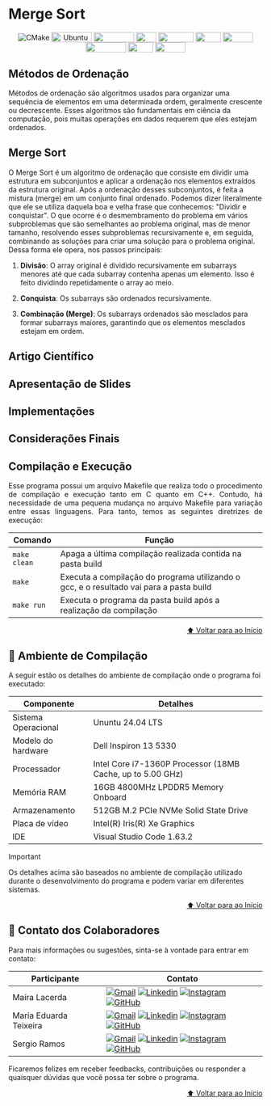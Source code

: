 # Merge Sort

<div align="center">
  <img align="center" alt="CMake" src="https://img.shields.io/badge/Linux-FCC624?logo=linux&logoColor=black" />
  <img align="center" height="20px" width="80px" alt="Ubuntu" src="https://img.shields.io/badge/Ubuntu-E95420?logo=ubuntu&logoColor=white"/>
  <img align="center" height="20px" width="80px" src="https://img.shields.io/badge/VS%20Code-blue?logo=visual%20studio%20code"/>
  <img align="center" height="20px" width="40px" src="https://img.shields.io/badge/c-%2300599C.svg?logo=c&logoColor=white"/>
  <img align="center" height="20px" width="70px" src="https://img.shields.io/badge/c++-%2300599C.svg?logo=c%2B%2B&logoColor=white"/>
  <img align="center" height="20px" width="50px" src="https://img.shields.io/badge/c%23-%23239120.svg?logo=csharp&logoColor=white">
  <img align="center" height="20px" width="60px" src="https://img.shields.io/badge/Java-%23ED8B00.svg?logo=openjdk&logoColor=white"/>
  <img align="center" height="20px" width="80px" src="https://img.shields.io/badge/JavaScript-F7DF1E?logo=javascript&logoColor=black"/>
  <img align="center" height="20px" width="50px" src="https://img.shields.io/badge/PHP-777BB4?logo=php&logoColor=white"/>
  <img align="center" height="20px" width="60px" src="https://img.shields.io/badge/Python-3670A0?logo=python&logoColor=ffdd54"/>
</div>

## Métodos de Ordenação
Métodos de ordenação são algoritmos usados para organizar uma sequência de elementos em uma determinada ordem, geralmente crescente ou decrescente. Esses algoritmos são fundamentais em ciência da computação, pois muitas operações em dados requerem que eles estejam ordenados. 
## Merge Sort
O Merge Sort é um algoritmo de ordenação que consiste em dividir uma estrutura em subconjuntos e aplicar a ordenação nos elementos extraídos da estrutura original. Após a ordenação desses subconjuntos, é feita a mistura (merge) em um conjunto final ordenado. Podemos dizer literalmente que ele se utiliza daquela boa e velha frase que conhecemos: "Dividir e conquistar".
O que ocorre é o desmembramento do problema em vários subproblemas que são semelhantes ao problema original, mas de menor tamanho, resolvendo esses subproblemas recursivamente e, em seguida, combinando as soluções para criar uma solução para o problema original. Dessa forma ele opera, nos passos principais:
1. **Divisão**: O array original é dividido recursivamente em subarrays menores até que cada subarray contenha apenas um elemento. Isso é feito dividindo repetidamente o array ao meio.

2. **Conquista**: Os subarrays são ordenados recursivamente.

3. **Combinação (Merge)**: Os subarrays ordenados são mesclados para formar subarrays maiores, garantindo que os elementos mesclados estejam em ordem.


## Artigo Científico

## Apresentação de Slides


## Implementações 


## Considerações Finais



## Compilação e Execução 

<p align="justify">
Esse programa possui um arquivo Makefile que realiza todo o procedimento de compilação e execução tanto em C quanto em C++. Contudo, há necessidade de uma pequena mudança no arquivo Makefile para variação entre essas linguagens. Para tanto, temos as seguintes diretrizes de execução:
</p>

| Comando                |  Função                                                                                               |                     
| -----------------------| ------------------------------------------------------------------------------------------------------|
|  `make clean`          | Apaga a última compilação realizada contida na pasta build                                            |
|  `make`                | Executa a compilação do programa utilizando o gcc, e o resultado vai para a pasta build               |
|  `make run`            | Executa o programa da pasta build após a realização da compilação                                     |
<p align="right"><a href="#-merge-sort">⬆️ Voltar para ao Início</a></p>
                    
## 🔧 Ambiente de Compilação
A seguir estão os detalhes do ambiente de compilação onde o programa foi executado:

| Componente      | Detalhes                          |
|-----------------|-----------------------------------|
| Sistema Operacional | Ununtu 24.04 LTS |
| Modelo do hardware| Dell Inspiron 13 5330|
| Processador     | Intel Core i7-1360P Processor (18MB Cache, up to 5.00 GHz)|
| Memória RAM     | 16GB 4800MHz LPDDR5 Memory Onboard|
| Armazenamento   | 512GB M.2 PCIe NVMe Solid State Drive|
| Placa de vídeo  | Intel(R) Iris(R) Xe Graphics |
| IDE             | Visual Studio Code 1.63.2|

> [!IMPORTANT]
> Os detalhes acima são baseados no ambiente de compilação utilizado durante o desenvolvimento do programa e podem variar em diferentes sistemas.
<p align="right"><a href="#-merge-sort">⬆️ Voltar para ao Início</a></p>

## 📧 Contato dos Colaboradores
Para mais informações ou sugestões, sinta-se à vontade para entrar em contato:

| Participante           |  Contato  |                     
| -----------------------| ----------|
|  Maíra Lacerda | [![Gmail][Gmail Badge]][Gmail Colab 1] [![Linkedin][Linkedin Badge]][Linkedin Colab 1] [![Instagram][Instagram Badge]][Instagram Colab 1] [![GitHub][GitHub Badge]][GitHub Colab 1]|
|  Maria Eduarda Teixeira | [![Gmail][Gmail Badge]][Gmail Colab 2] [![Linkedin][Linkedin Badge]][Linkedin Colab 2] [![Instagram][Instagram Badge]][Instagram Colab 2] [![GitHub][GitHub Badge]][GitHub Colab 2]|
|  Sergio Ramos | [![Gmail][Gmail Badge]][Gmail Colab 3] [![Linkedin][Linkedin Badge]][Linkedin Colab 3] [![Instagram][Instagram Badge]][Instagram Colab 3] [![GitHub][GitHub Badge]][GitHub Colab 3]          |  

Ficaremos felizes em receber feedbacks, contribuições ou responder a quaisquer dúvidas que você possa ter sobre o programa.
<p align="right"><a href="#-merge-sort">⬆️ Voltar para ao Início</a></p>


[Gmail Badge]: https://img.shields.io/badge/-Gmail-c14438?style=flat-square&logo=Gmail&logoColor=white
[Linkedin Badge]: https://img.shields.io/badge/-LinkedIn-0e76a8?style=flat-square&logo=Linkedin&logoColor=white
[Instagram Badge]: https://img.shields.io/badge/-Instagram-e4405f?style=flat-square&logo=Instagram&logoColor=white
[GitHub Badge]: https://img.shields.io/badge/-GitHub-181717?style=flat-square&logo=GitHub&logoColor=white

[Gmail Colab 1]: mailto:mairaallacerda@gmail.com
[Gmail Colab 2]: mailto:dudateixeirasouza@gmail.com
[Gmail Colab 3]: mailto:sergiohenriquequedasramos@gmail.com

[Linkedin Colab 1]: https://www.linkedin.com/in/ma%C3%ADra-almeida-lacerda
[Linkedin Colab 2]: https://www.linkedin.com/in/maria-eduarda-teixeira-souza-2a2b3a254/
[Linkedin Colab 3]: https://www.linkedin.com/in/sergio-ramos-21057230a

[Instagram Colab 1]: https://www.instagram.com/mairaallacerda/
[Instagram Colab 2]: https://www.instagram.com/dudat_18/
[Instagram Colab 3]: https://www.instagram.com/eu__sergio/

[GitHub Colab 1]: https://github.com/mairaallacerda
[GitHub Colab 2]: https://github.com/dudatsouza
[GitHub Colab 3]: https://github.com/serginnn
